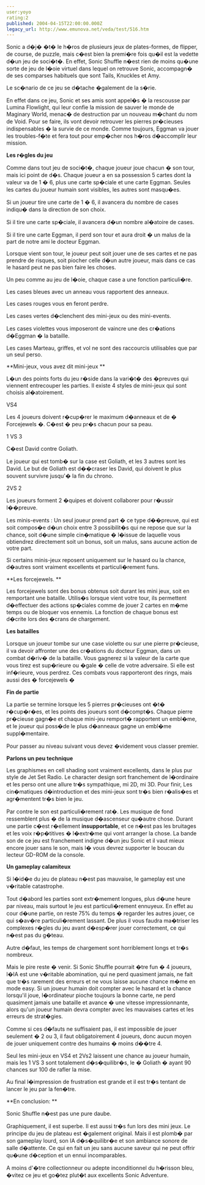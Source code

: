 ```yaml
---
user:yoyo
rating:2
published: 2004-04-15T22:00:00.000Z
legacy_url: http://www.emunova.net/veda/test/516.htm
---
```

Sonic a d�j� �t� le h�ros de plusieurs jeux de plates-formes, de flipper, de course, de puzzle, mais c�est bien la premi�re fois qu�il est la vedette d�un jeu de soci�t�. En effet, Sonic Shuffle n�est rien de moins qu�une sorte de jeu de l�oie virtuel dans lequel on retrouve Sonic, accompagn� de ses comparses habituels que sont Tails, Knuckles et Amy.   

  

Le sc�nario de ce jeu se d�tache �galement de la s�rie.   

  

En effet dans ce jeu, Sonic et ses amis sont appel�s � la rescousse par Lumina Flowlight, qui leur confie la mission de sauver le monde de Maginary World, menac� de destruction par un nouveau m�chant du nom de Void. Pour se faire, ils vont devoir retrouver les pierres pr�cieuses indispensables � la survie de ce monde. Comme toujours, Eggman va jouer les troubles-f�te et fera tout pour emp�cher nos h�ros d�accomplir leur mission.   

  

**Les r�gles du jeu**  

Comme dans tout jeu de soci�t�, chaque joueur joue chacun � son tour, mais ici point de d�s. Chaque joueur a en sa possession 5 cartes dont la valeur va de 1 � 6, plus une carte sp�ciale et une carte Eggman. Seules les cartes du joueur humain sont visibles, les autres sont masqu�es.  

Si un joueur tire une carte de 1 � 6, il avancera du nombre de cases indiqu� dans la direction de son choix.   

  

Si il tire une carte sp�ciale, il avancera d�un nombre al�atoire de cases.  

  

Si il tire une carte Eggman, il perd son tour et aura droit � un malus de la part de notre ami le docteur Eggman.  

  

Lorsque vient son tour, le joueur peut soit jouer une de ses cartes et ne pas prendre de risques, soit piocher celle d�un autre joueur, mais dans ce cas le hasard peut ne pas bien faire les choses.   

  

Un peu comme au jeu de l�oie, chaque case a une fonction particuli�re.   

  

Les cases bleues avec un anneau vous rapportent des anneaux.  

Les cases rouges vous en feront perdre.  

Les cases vertes d�clenchent des mini-jeux ou des mini-events.  

Les cases violettes vous imposeront de vaincre une des cr�ations d�Eggman � la bataille.  

Les cases Marteau, griffes, et vol ne sont des raccourcis utilisables que par un seul perso.  

  

**Mini-jeux, vous avez dit mini-jeux **  

  

L�un des points forts du jeu r�side dans la vari�t� des �preuves qui viennent entrecouper les parties. Il existe 4 styles de mini-jeux qui sont choisis al�atoirement.   

  

VS4  

Les 4 joueurs doivent r�cup�rer le maximum d�anneaux et de � Forcejewels �. C�est � peu pr�s chacun pour sa peau.  

  

1 VS 3  

C�est David contre Goliath.   

Le joueur qui est tomb� sur la case est Goliath, et les 3 autres sont les David. Le but de Goliath est d��craser les David, qui doivent le plus souvent survivre jusqu'� la fin du chrono.  

  

2VS 2  

Les joueurs forment 2 �quipes et doivent collaborer pour r�ussir l��preuve.   

  

Les minis-events : Un seul joueur prend part � ce type d��preuve, qui est soit compos�e d�un choix entre 3 possibilit�s qui ne repose que sur la chance, soit d�une simple cin�matique � l�issue de laquelle vous obtiendrez directement soit un bonus, soit un malus, sans aucune action de votre part.   

  

Si certains minis-jeux reposent uniquement sur le hasard ou la chance, d�autres sont vraiment excellents et particuli�rement funs.   

  

  

**Les forcejewels. **  

Les forcejewels sont des bonus obtenus soit durant les mini jeux, soit en remportant une bataille. Utilis�s lorsque vient votre tour, ils permettent d�effectuer des actions sp�ciales comme de jouer 2 cartes en m�me temps ou de bloquer vos ennemis. La fonction de chaque bonus est d�crite lors des �crans de chargement.   

  

  

**Les batailles**  

Lorsque un joueur tombe sur une case violette ou sur une pierre pr�cieuse, il va devoir affronter une des cr�ations du docteur Eggman, dans un combat d�riv� de la bataille. Vous gagnerez si la valeur de la carte que vous tirez est sup�rieure ou �gale � celle de votre adversaire. Si elle est inf�rieure, vous perdrez. Ces combats vous rapporteront des rings, mais aussi des � forcejewels �  

  

**Fin de partie**  

La partie se termine lorsque les 5 pierres pr�cieuses ont �t� r�cup�r�es, et les points des joueurs sont d�compt�s. Chaque pierre pr�cieuse gagn�e et chaque mini-jeu remport� rapportent un embl�me, et le joueur qui poss�de le plus d�anneaux gagne un embl�me suppl�mentaire.   

Pour passer au niveau suivant vous devez �videment vous classer premier.   

  

  

**Parlons un peu technique**  

Les graphismes en cell shading sont vraiment excellents, dans le plus pur style de Jet Set Radio. Le character design sort franchement de l�ordinaire et les perso ont une allure tr�s sympathique, mi 2D, mi 3D. Pour finir, Les cin�matiques d�introduction et des mini-jeux sont tr�s bien r�alis�es et agr�mentent tr�s bien le jeu.   

  

Par contre le son est particuli�rement rat�. Les musique de fond ressemblent plus � de la musique d�ascenseur qu�autre chose. Durant une partie c�est r�ellement **insupportable**, et ce n�est pas les bruitages et les voix r�p�titives � l�extr�me qui vont arranger la chose. La bande son de ce jeu est franchement indigne d�un jeu Sonic et il vaut mieux encore jouer sans le son, mais l� vous devrez supporter le boucan du lecteur GD-ROM de la console.  

  

**Un gameplay calamiteux**  

Si l�id�e du jeu de plateau n�est pas mauvaise, le gameplay est une v�ritable catastrophe.   

Tout d�abord les parties sont extr�mement longues, plus d�une heure par niveau, mais surtout le jeu est particuli�rement ennuyeux. En effet au cour d�une partie, on reste 75% du temps � regarder les autres jouer, ce qui s�av�re particuli�rement lassant. De plus il vous faudra ma�triser les complexes r�gles du jeu avant d�esp�rer jouer correctement, ce qui n�est pas du g�teau.   

Autre d�faut, les temps de chargement sont horriblement longs et tr�s nombreux.  

  

Mais le pire reste � venir. Si Sonic Shuffle pourrait �tre fun � 4 joueurs, l�IA est une v�ritable abomination, qui ne perd quasiment jamais, ne fait que tr�s rarement des erreurs et ne vous laisse aucune chance m�me en mode easy. Si un joueur humain doit compter avec le hasard et la chance lorsqu'il joue, l�ordinateur pioche toujours la bonne carte, ne perd quasiment jamais une bataille et avance � une vitesse impressionnante, alors qu'un joueur humain devra compter avec les mauvaises cartes et les erreurs de strat�gies.   

  

Comme si ces d�fauts ne suffisaient pas, il est impossible de jouer seulement � 2 ou 3, il faut obligatoirement 4 joueurs, donc aucun moyen de jouer uniquement contre des humains � moins d��tre 4\.   

  

Seul les mini-jeux en VS4 et 2Vs2 laissent une chance au joueur humain, mais les 1 VS 3 sont totalement d�s�quilibr�s, le � Goliath � ayant 90 chances sur 100 de rafler la mise.   

  

Au final l�impression de frustration est grande et il est tr�s tentant de lancer le jeu par la fen�tre.   

  

**En conclusion: **  

Sonic Shuffle n�est pas une pure daube.   

Graphiquement, il est superbe. Il est aussi tr�s fun lors des mini jeux. Le principe du jeu de plateau est �galement original. Mais il est plomb� par son gameplay lourd, son IA d�s�quilibr�e et son ambiance sonore de salle d�attente. Ce qui en fait un jeu sans aucune saveur qui ne peut offrir qu�une d�ception et un ennui incomparables.   

A moins d'�tre collectionneur ou adepte inconditionnel du h�risson bleu, �vitez ce jeu et go�tez plut�t aux excellents Sonic Adventure.